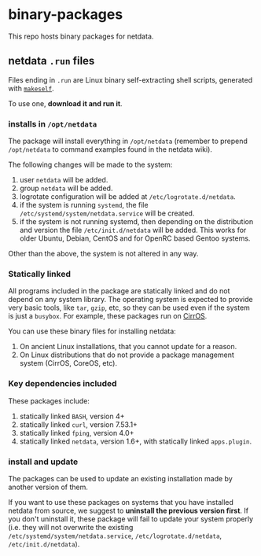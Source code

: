 # binary-packages

This repo hosts binary packages for netdata.

## netdata `.run` files

Files ending in `.run` are Linux binary self-extracting shell scripts, generated with [`makeself`](https://github.com/megastep/makeself).

To use one, **download it and run it**.

### installs in `/opt/netdata`

The package will install everything in `/opt/netdata` (remember to prepend `/opt/netdata` to command examples found in the netdata wiki).

The following changes will be made to the system:

1. user `netdata` will be added.
2. group `netdata` will be added.
3. logrotate configuration will be added at `/etc/logrotate.d/netdata`.
4. if the system is running `systemd`, the file `/etc/systemd/system/netdata.service` will be created.
5. if the system is not running systemd, then depending on the distribution and version the file `/etc/init.d/netdata` will be added. This works for older Ubuntu, Debian, CentOS and for OpenRC based Gentoo systems.

Other than the above, the system is not altered in any way.

### Statically linked

All programs included in the package are statically linked and do not depend on any
system library. The operating system is expected to provide very basic tools, like
`tar`, `gzip`, etc, so they can be used even if the system is just a `busybox`.
For example, these packages run on [CirrOS](https://launchpad.net/cirros).

You can use these binary files for installing netdata:

1. On ancient Linux installations, that you cannot update for a reason.
2. On Linux distributions that do not provide a package management system (CirrOS, CoreOS, etc).

### Key dependencies included

These packages include:

1. statically linked `BASH`, version 4+
2. statically linked `curl`, version 7.53.1+
3. statically linked `fping`, version 4.0+
4. statically linked `netdata`, version 1.6+, with statically linked `apps.plugin`.

### install and update

The packages can be used to update an existing installation made by another version of them.

If you want to use these packages on systems that you have installed netdata from source,
we suggest to **uninstall the previous version first**. If you don't uninstall it, these
package will fail to update your system properly (i.e. they will not overwrite the existing
`/etc/systemd/system/netdata.service`, `/etc/logrotate.d/netdata`, `/etc/init.d/netdata`).
